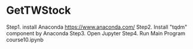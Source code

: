 # GetTWStock
Step1. install Anaconda https://www.anaconda.com/
Step2. Install "tqdm" component by Anaconda
Step3. Open Jupyter
Step4. Run Main Program course10.ipynb
